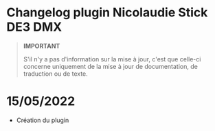 # Changelog plugin Nicolaudie Stick DE3 DMX

>**IMPORTANT**
>
>S'il n'y a pas d'information sur la mise à jour, c'est que celle-ci concerne uniquement de la mise à jour de documentation, de traduction ou de texte.

# 15/05/2022

- Création du plugin
